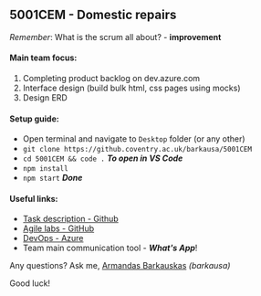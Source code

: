 ## 5001CEM - Domestic repairs

_Remember_: What is the scrum all about? - **improvement**

#### Main team focus:

1. Completing product backlog on dev.azure.com
1. Interface design (build bulk html, css pages using mocks)
1. Design ERD

#### Setup guide:

-   Open terminal and navigate to `Desktop` folder (or any other)
-   `git clone https://github.coventry.ac.uk/barkausa/5001CEM`
-   `cd 5001CEM && code .` **_To open in VS Code_**
-   `npm install`
-   `npm start` **_Done_**

#### Useful links:

-   [Task description - Github](https://github.coventry.ac.uk/web/assignment-topics/blob/master/02%20Domestic%20Repairs.md)
-   [Agile labs - GitHub](https://github.coventry.ac.uk/agile/foundation)
-   [DevOps - Azure](https://dev.azure.com/rumentsk/5001CEM)
-   Team main communication tool - **_What's App_**!

Any questions? Ask me, [Armandas Barkauskas](https://www.instagram.com/armandasbarkauskas/) _(barkausa)_

Good luck!
